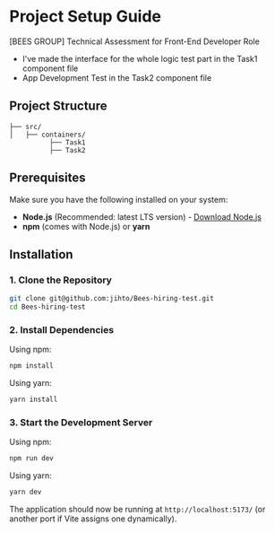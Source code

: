 # Project Setup Guide

[BEES GROUP] Technical Assessment for Front-End Developer Role

- I've made the interface for the whole logic test part in the Task1 component file
- App Development Test in the Task2 component file

## Project Structure

```
├── src/
│   ├── containers/
          ├── Task1
          ├── Task2
```

## Prerequisites

Make sure you have the following installed on your system:

- **Node.js** (Recommended: latest LTS version) - [Download Node.js](https://nodejs.org/)
- **npm** (comes with Node.js) or **yarn**

## Installation

### 1. Clone the Repository

```sh
git clone git@github.com:jihto/Bees-hiring-test.git
cd Bees-hiring-test
```

### 2. Install Dependencies

Using npm:

```sh
npm install
```

Using yarn:

```sh
yarn install
```

### 3. Start the Development Server

Using npm:

```sh
npm run dev
```

Using yarn:

```sh
yarn dev
```

The application should now be running at `http://localhost:5173/` (or another port if Vite assigns one dynamically).
